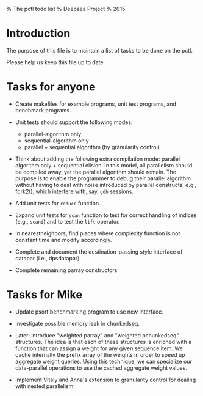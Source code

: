 % The pctl todo list
% Deepsea Project
% 2015

Introduction
============

The purpose of this file is to maintain a list of tasks to be done on
the pctl.

Please help us keep this file up to date.

Tasks for anyone
================

- Create makefiles for example programs, unit test programs, and
  benchmark programs.

- Unit tests should support the following modes:
  - parallel-algorithm only
  - sequential-algorithm only
  - parallel + sequential algorithm (by granularity control)

- Think about adding the following extra compilation mode: parallel
  algorithm only + sequential elision. In this model, all parallelism
  should be compiled away, yet the parallel algorithm should
  remain. The purpose is to enable the programmer to debug their
  parallel algorithm without having to deal with noise introduced by
  parallel constructs, e.g., fork2(), which interfere with, say, `gdb`
  sessions.

- Add unit tests for `reduce` function.

- Expand unit tests for `scan` function to test for correct handling
  of indices (e.g., `scani`) and to test the `lift` operator.

- In nearestneighbors, find places where complexity function is not
  constant time and modify accordingly.

- Complete and document the destination-passing style interface of
  datapar (i.e., dpsdatapar).

- Complete remaining parray constructors

Tasks for Mike
==============

- Update psort benchmarking program to use new interface.

- Investigate possible memory leak in chunkedseq.

- Later: introduce "weighted parray" and "weighted pchunkedseq"
  structures. The idea is that each of these structures is enriched
  with a function that can assign a weight for any given sequence
  item. We cache internally the prefix array of the weights in order
  to speed up aggregate weight queries. Using this technique, we can
  specialize our data-parallel operations to use the cached aggregate
  weight values.


- Implement Vitaly and Anna's extension to granularity control for
  dealing with nested parallelism.